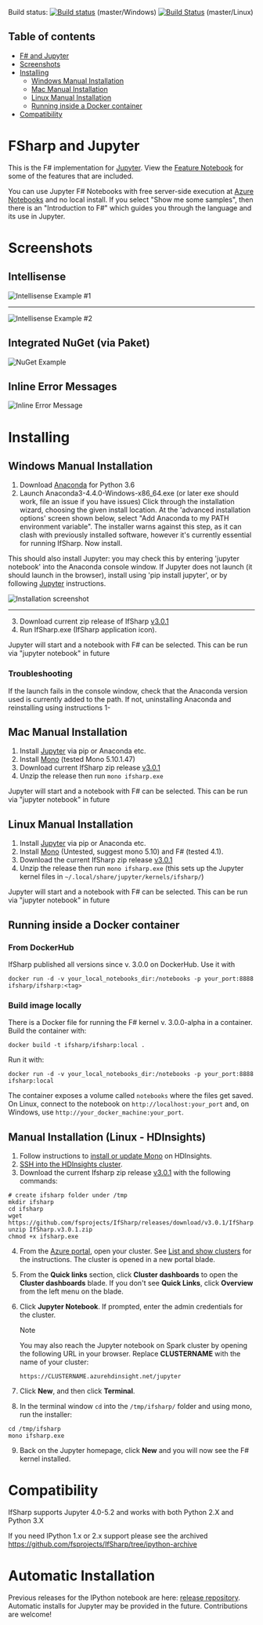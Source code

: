 Build status: [![Build status](https://ci.appveyor.com/api/projects/status/7da6fkdqqm1g3cri/branch/master?svg=true)](https://ci.appveyor.com/project/cgravill/ifsharp) (master/Windows) [![Build Status](https://travis-ci.org/fsprojects/IfSharp.svg?branch=master)](https://travis-ci.org/fsprojects/IfSharp) (master/Linux)

## Table of contents

- [F# and Jupyter](#fsharp-and-jupyter)
- [Screenshots](#screenshots)
- [Installing](#installing)
  - [Windows Manual Installation](#windows-manual-installation)
  - [Mac Manual Installation](#mac-manual-installation)
  - [Linux Manual Installation](#linux-manual-installation)
  - [Running inside a Docker container](#running-inside-a-docker-container)
- [Compatibility](#compatibility)
  
# FSharp and Jupyter

This is the F# implementation for [Jupyter](http://jupyter.org/). View the [Feature Notebook](FSharp_Jupyter_Notebooks.ipynb) for some of the features that are included.

You can use Jupyter F# Notebooks with free server-side execution at [Azure Notebooks](https://notebooks.azure.com/) and no local install. If you select "Show me some samples", then there is an "Introduction to F#" which guides you through the language and its use in Jupyter.

# Screenshots
## Intellisense
![Intellisense Example #1](/docs/files/img/intellisense-1.png?raw=true "Intellisense Example #1")
***

![Intellisense Example #2](docs/files/img/intellisense-2.png?raw=true "Intellisense Example #2")

## Integrated NuGet (via Paket)
![NuGet Example](docs/files/img/integratedNuget.png?raw=true "NuGet example")

## Inline Error Messages
![Inline Error Message](docs/files/img/errors-1.png?raw=true "Inline error message")

# Installing
## Windows Manual Installation
1. Download [Anaconda](https://www.anaconda.com/download/) for Python 3.6
2. Launch Anaconda3-4.4.0-Windows-x86_64.exe (or later exe should work, file an issue if you have issues)
   Click through the installation wizard, choosing the given install location. At the 'advanced installation options' screen shown below, select "Add Anaconda to my PATH environment variable". The installer warns against this step, as it can clash with previously installed software, however it's currently essential for running IfSharp. Now install.

This should also install Jupyter: you may check this by entering 'jupyter notebook' into the Anaconda console window. If Jupyter does not launch (it should launch in the browser), install using 'pip install jupyter', or by following [Jupyter](http://jupyter.readthedocs.io/en/latest/install.html) instructions.

![Installation screenshot](/docs/files/img/anaconda-installation.png)
***

3. Download current zip release of IfSharp [v3.0.1](https://github.com/fsprojects/IfSharp/releases/download/v3.0.1/IfSharp.v3.0.1.zip)
4. Run IfSharp.exe (IfSharp application icon).

Jupyter will start and a notebook with F# can be selected. This can be run via "jupyter notebook" in future

### Troubleshooting
If the launch fails in the console window, check that the Anaconda version used is currently added to the path. If not, uninstalling Anaconda and reinstalling using instructions 1-

## Mac Manual Installation
1. Install [Jupyter](http://jupyter.readthedocs.org/en/latest/install.html) via pip or Anaconda etc.
2. Install [Mono](http://www.mono-project.com/download/) (tested Mono 5.10.1.47)
3. Download current IfSharp zip release [v3.0.1](https://github.com/fsprojects/IfSharp/releases/download/v3.0.1/IfSharp.v3.0.1.zip)
4. Unzip the release then run `mono ifsharp.exe`

Jupyter will start and a notebook with F# can be selected. This can be run via "jupyter notebook" in future

## Linux Manual Installation
1. Install [Jupyter](http://jupyter.readthedocs.org/en/latest/install.html) via pip or Anaconda etc.
2. Install [Mono](http://www.mono-project.com/docs/getting-started/install/linux/) (Untested, suggest mono 5.10) and F# (tested 4.1).
3. Download the current IfSharp zip release [v3.0.1](https://github.com/fsprojects/IfSharp/releases/download/v3.0.1/IfSharp.v3.0.1.zip)
4. Unzip the release then run `mono ifsharp.exe` (this sets up the Jupyter kernel files in `~/.local/share/jupyter/kernels/ifsharp/`) 

Jupyter will start and a notebook with F# can be selected. This can be run via "jupyter notebook" in future

## Running inside a Docker container

### From DockerHub

IfSharp published all versions since v. 3.0.0 on DockerHub. Use it with

`docker run -d -v your_local_notebooks_dir:/notebooks -p your_port:8888 ifsharp/ifsharp:<tag>`

### Build image locally

There is a Docker file for running the F# kernel v. 3.0.0-alpha in a container.
Build the container with: 

`docker build -t ifsharp/ifsharp:local .`

Run it with:

`docker run -d -v your_local_notebooks_dir:/notebooks -p your_port:8888 ifsharp:local`

The container exposes a volume called `notebooks` where the files get saved. On Linux, connect to the notebook on `http://localhost:your_port` and, on Windows, use `http://your_docker_machine:your_port`.

## Manual Installation (Linux - HDInsights)
1. Follow instructions to [install or update Mono](https://docs.microsoft.com/en-us/azure/hdinsight/hdinsight-hadoop-install-mono) on HDInsights.
2. [SSH into the HDInsights cluster](https://docs.microsoft.com/en-us/azure/hdinsight/hdinsight-hadoop-linux-use-ssh-unix).
3. Download the current Ifsharp zip release [v3.0.1](https://github.com/fsprojects/IfSharp/releases/download/v3.0.1/IfSharp.v3.0.1.zip) with the following commands: 

```
# create ifsharp folder under /tmp
mkdir ifsharp
cd ifsharp
wget https://github.com/fsprojects/IfSharp/releases/download/v3.0.1/IfSharp.v3.0.1.zip
unzip IfSharp.v3.0.1.zip
chmod +x ifsharp.exe
```
4. From the [Azure portal](https://portal.azure.com/), open your cluster.  See [List and show clusters](../hdinsight-administer-use-portal-linux.md#list-and-show-clusters) for the instructions. The cluster is opened in a new portal blade.
5. From the **Quick links** section, click **Cluster dashboards** to open the **Cluster dashboards** blade.  If you don't see **Quick Links**, click **Overview** from the left menu on the blade.
6. Click **Jupyter Notebook**. If prompted, enter the admin credentials for the cluster.

   > [!NOTE]
   > You may also reach the Jupyter notebook on Spark cluster by opening the following URL in your browser. Replace **CLUSTERNAME** with the name of your cluster:
   >
   > `https://CLUSTERNAME.azurehdinsight.net/jupyter`
   >
7. Click **New**, and then click **Terminal**.
8. In the terminal window `cd` into the `/tmp/ifsharp/` folder and using mono, run the installer:

```
cd /tmp/ifsharp
mono ifsharp.exe
```
9. Back on the Jupyter homepage, click **New** and you will now see the F# kernel installed.

# Compatibility
IfSharp supports Jupyter 4.0-5.2 and works with both Python 2.X and Python 3.X

If you need IPython 1.x or 2.x support please see the archived https://github.com/fsprojects/IfSharp/tree/ipython-archive

# Automatic Installation
Previous releases for the IPython notebook are here: [release repository](https://github.com/fsprojects/IfSharp/releases).
Automatic installs for Jupyter may be provided in the future. Contributions are welcome!
